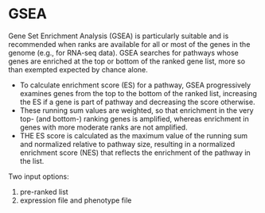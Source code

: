 # GSEA

Gene Set Enrichment Analysis (GSEA) is particularly suitable and is recommended when ranks are available for all or most of the genes in the genome (e.g., for RNA-seq data). GSEA searches for pathways whose genes are enriched at the top or bottom of the ranked gene list, more so than exempted expected by chance alone. 

* To calculate enrichment score (ES) for a pathway, GSEA progressively examines genes from the top to the bottom of the ranked list, increasing the ES if a gene is part of pathway and decreasing the score otherwise. 
* These running sum values are weighted, so that enrichment in the very top- (and bottom-) ranking genes is amplified, whereas enrichment in genes with more moderate ranks are not amplified.
* THE ES score is calculated as the maximum value of the running sum and normalized relative to pathway size, resulting in a normalized enrichment score (NES) that reflects the enrichment of the pathway in the list. 


Two input options:
1. pre-ranked list
2. expression file and phenotype file
